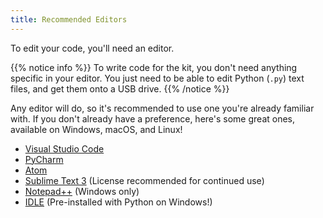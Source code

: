 ```yaml
---
title: Recommended Editors
---
```


To edit your code, you'll need an editor.

{{% notice info %}}
To write code for the kit, you don't need anything specific in your editor. You just need to be able to edit Python (`.py`) text files, and get them onto a USB drive.
{{% /notice %}}

Any editor will do, so it's recommended to use one you're already familiar with. If you don't already have a preference, here's some great ones, available on Windows, macOS, and Linux!

- [Visual Studio Code](https://code.visualstudio.com)
- [PyCharm](https://jetbrains.com/pycharm/)
- [Atom](https://atom.io/)
- [Sublime Text 3](https://sublimetext.com) (License recommended for continued use)
- [Notepad++](https://notepad-plus-plus.org/) (Windows only)
- [IDLE](https://wiki.python.org/moin/IDLE) (Pre-installed with Python on Windows!)
